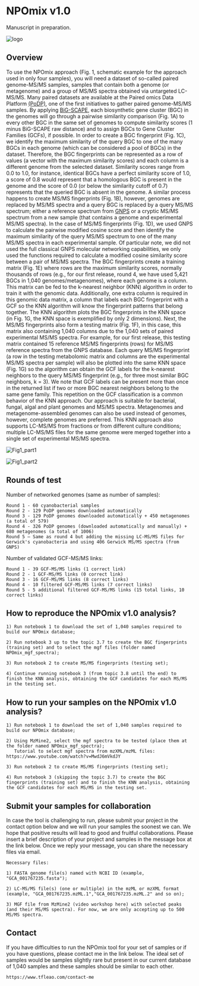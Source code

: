 # NPOmix v1.0

Manuscript in preparation.

![logo](https://github.com/tiagolbiotech/NPOmix/blob/main/Screen_Shot_2021-08-12_at_7.18.10_PM.png)

## Overview

To use the NPOmix approach (Fig. 1, schematic example for the approach used in only four samples), you will need a dataset of so-called paired genome-MS/MS samples, samples that contain both a genome (or metagenome) and a group of MS/MS spectra obtained via untargeted LC-MS/MS. Many paired datasets are available at the Paired omics Data Platform [(PoDP)](https://pairedomicsdata.bioinformatics.nl), one of the first initiatives to gather paired genome-MS/MS samples. By applying [BiG-SCAPE](https://bigscape-corason.secondarymetabolites.org), each biosynthetic gene cluster (BGC) in the genomes will go through a pairwise similarity comparison (Fig. 1A) to every other BGC in the same set of genomes to compute similarity scores (1 minus BiG-SCAPE raw distance) and to assign BGCs to Gene Cluster Families (GCFs), if possible. In order to create a BGC fingerprint (Fig. 1C), we identify the maximum similarity of the query BGC to one of the many BGCs in each genome (which can be considered a pool of BGCs) in the dataset. Therefore, the BGC fingerprints can be represented as a row of values (a vector with the maximum similarity scores) and each column is a different genome from the selected dataset. Similarity scores range from 0.0 to 1.0, for instance, identical BGCs have a perfect similarity score of 1.0, a score of 0.8 would represent that a homologous BGC is present in the genome and the score of 0.0 (or below the similarity cutoff of 0.7) represents that the queried BGC is absent in the genome. A similar process happens to create MS/MS fingerprints (Fig. 1B), however, genomes are replaced by MS/MS spectra and a query BGC is replaced by a query MS/MS spectrum; either a reference spectrum from [GNPS](https://gnps.ucsd.edu/ProteoSAFe/static/gnps-splash.jsp) or a cryptic MS/MS spectrum from a new sample (that contains a genome and experimental MS/MS spectra). In the case of MS/MS fingerprints (Fig. 1D), we used GNPS to calculate the pairwise modified cosine score and then identify the maximum similarity of the query MS/MS spectrum to one of the many MS/MS spectra in each experimental sample. Of particular note, we did not used the full classical GNPS molecular networking capabilities, we only used the functions required to calculate a modified cosine similarity score between a pair of MS/MS spectra. The BGC fingerprints create a training matrix (Fig. 1E) where rows are the maximum similarity scores, normally thousands of rows (e.g., for our first release, round 4, we have used 5,421 BGCs in 1,040 genomes/metagenomes), where each genome is a column. This matrix can be fed to the k-nearest neighbor (KNN) algorithm in order to train it with the genomic data. Additionally, one extra column is required in this genomic data matrix, a column that labels each BGC fingerprint with a GCF so the KNN algorithm will know the fingerprint patterns that belong together. The KNN algorithm plots the BGC fingerprints in the KNN space (in Fig. 1G, the KNN space is exemplified by only 2 dimensions). Next, the MS/MS fingerprints also form a testing matrix (Fig. 1F), in this case, this matrix also containing 1,040 columns due to the 1,040 sets of paired experimental MS/MS spectra. For example, for our first release, this testing matrix contained 15 reference MS/MS fingerprints (rows) for MS/MS reference spectra from the GNPS database. Each query MS/MS fingerprint (a row in the testing metabolomic matrix and columns are the experimental MS/MS spectra per sample) will also be plotted into the same KNN space (Fig. 1G) so the algorithm can obtain the GCF labels for the k-nearest neighbors to the query MS/MS fingerprint (e.g., for three most similar BGC neighbors, k = 3). We note that GCF labels can be present more than once in the returned list if two or more BGC nearest neighbors belong to the same gene family. This repetition on the GCF classification is a common behavior of the KNN approach. Our approach is suitable for bacterial, fungal, algal and plant genomes and MS/MS spectra. Metagenomes and metagenome-assembled genomes can also be used instead of genomes, however, complete genomes are preferred. This KNN approach also supports LC-MS/MS from fractions or from different culture conditions; multiple LC-MS/MS files for the same genome were merged together into a single set of experimental MS/MS spectra.

![Fig1_part1](https://github.com/tiagolbiotech/NPOmix/blob/main/Screen%20Shot%202021-06-23%20at%201.35.17%20PM.png)

![Fig1_part2](https://github.com/tiagolbiotech/NPOmix/blob/main/Screen%20Shot%202021-06-23%20at%201.35.53%20PM.png)

## Rounds of test

Number of networked genomes (same as number of samples):
```
Round 1 - 60 cyanobacterial samples
Round 2 - 129 PoDP genomes downloaded automatically
Round 3 - 129 PoDP genomes downloaded automatically + 450 metagenomes (a total of 579)
Round 4 - 326 PoDP genomes (downloaded automatically and manually) + 680 metagenomes (a total of 1006)
Round 5 – Same as round 4 but adding the missing LC-MS/MS files for Gerwick's cyanobacteria and using 406 Gerwick MS/MS spectra (from GNPS)
```
Number of validated GCF-MS/MS links:
```
Round 1 - 39 GCF-MS/MS links (1 correct link)
Round 2 - 1 GCF-MS/MS links (0 correct link)
Round 3 - 16 GCF-MS/MS links (8 correct links)
Round 4 - 10 filtered GCF-MS/MS links (7 correct links)
Round 5 - 5 additional filtered GCF-MS/MS links (15 total links, 10 correct links)
```

## How to reproduce the NPOmix v1.0 analysis?

```
1) Run notebook 1 to download the set of 1,040 samples required to build our NPOmix database;

2) Run notebook 3 up to the topic 3.7 to create the BGC fingerprints (training set) and to select the mgf files (folder named NPOmix_mgf_spectra);

3) Run notebook 2 to create MS/MS fingerprints (testing set);

4) Continue running notebook 3 (from topic 3.8 until the end) to finish the KNN analysis, obtaining the GCF candidates for each MS/MS in the testing set.
```

## How to run your samples on the NPOmix v1.0 analysis?

```
1) Run notebook 1 to download the set of 1,040 samples required to build our NPOmix database;

2) Using MzMine2, select the mgf spectra to be tested (place them at the folder named NPOmix_mgf_spectra);
   Tutorial to select mgf spectra from mzXML/mzML files: https://www.youtube.com/watch?v=MwdJ6mVkdJY

3) Run notebook 2 to create MS/MS fingerprints (testing set);

4) Run notebook 3 (skipping the topic 3.7) to create the BGC fingerprints (training set) and to finish the KNN analysis, obtaining the GCF candidates for each MS/MS in the testing set.
```

## Submit your samples for collaboration

In case the tool is challenging to run, please submit your project in the contact option below and we will run your samples the soonest we can. We hope that positive results will lead to good and fruitful collaborations. Please insert a brief description of your project and samples in the message box at the link below. Once we reply your message, you can share the necessary files via email.

```
Necessary files:

1) FASTA genome file(s) named with NCBI ID (example, "GCA_001767235.fasta");
 
2) LC-MS/MS file(s) (one or multiple) in the mzML or mzXML format (example, "GCA_001767235.mzML.1","GCA_001767235.mzML.2" and so on);
 
3) MGF file from MzMine2 (video workshop here) with selected peaks (and their MS/MS spectra). For now, we are only accepting up to 500 MS/MS spectra.
```

## Contact

If you have difficulties to run the NPOmix tool for your set of samples or if you have questions, please contact me in the link below. The ideal set of samples would be samples slightly rare but present in our current database of 1,040 samples and these samples should be similar to each other.
```
https://www.tfleao.com/contact-me
```
